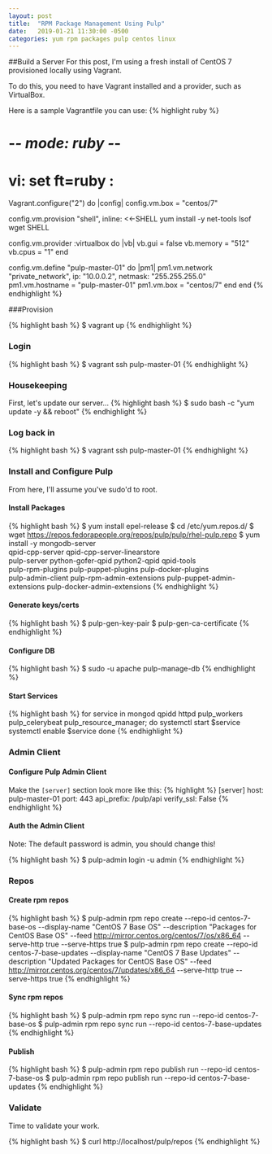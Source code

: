 ```yaml
---
layout: post
title:  "RPM Package Management Using Pulp"
date:   2019-01-21 11:30:00 -0500
categories: yum rpm packages pulp centos linux
---
```


##Build a Server
For this post, I'm using a fresh install of CentOS 7 provisioned locally using Vagrant.

To do this, you need to have Vagrant installed and a provider, such as VirtualBox.

Here is a sample Vagrantfile you can use:
{% highlight ruby %}
# -*- mode: ruby -*-
# vi: set ft=ruby :

Vagrant.configure("2") do |config|
  config.vm.box = "centos/7"

  config.vm.provision "shell", inline: <<-SHELL
    yum install -y net-tools lsof wget
  SHELL

  config.vm.provider :virtualbox do |vb|
    vb.gui = false
    vb.memory = "512"
    vb.cpus = "1"
  end

  config.vm.define "pulp-master-01" do |pm1|
    pm1.vm.network "private_network", ip: "10.0.0.2", netmask: "255.255.255.0"
    pm1.vm.hostname = "pulp-master-01"
    pm1.vm.box = "centos/7"
  end
end
{% endhighlight %}

###Provision

{% highlight bash %}
$ vagrant up
{% endhighlight %}

### Login
{% highlight bash %}
$ vagrant ssh pulp-master-01
{% endhighlight %}

### Housekeeping
First, let's update our server...
{% highlight bash %}
$ sudo bash -c "yum update -y && reboot"
{% endhighlight %}

### Log back in
{% highlight bash %}
$ vagrant ssh pulp-master-01
{% endhighlight %}

### Install and Configure Pulp
From here, I'll assume you've sudo'd to root.

#### Install Packages
{% highlight bash %}
$ yum install epel-release
$ cd /etc/yum.repos.d/
$ wget https://repos.fedorapeople.org/repos/pulp/pulp/rhel-pulp.repo
$ yum install -y mongodb-server \
qpid-cpp-server qpid-cpp-server-linearstore \
pulp-server python-gofer-qpid python2-qpid qpid-tools \
pulp-rpm-plugins pulp-puppet-plugins pulp-docker-plugins \
pulp-admin-client pulp-rpm-admin-extensions pulp-puppet-admin-extensions pulp-docker-admin-extensions
{% endhighlight %}

#### Generate keys/certs
{% highlight bash %}
$ pulp-gen-key-pair
$ pulp-gen-ca-certificate
{% endhighlight %}

#### Configure DB
{% highlight bash %}
$ sudo -u apache pulp-manage-db
{% endhighlight %}

#### Start Services
{% highlight bash %}
for service in mongod qpidd httpd pulp_workers pulp_celerybeat pulp_resource_manager; do
  systemctl start $service
  systemctl enable $service
done
{% endhighlight %}

### Admin Client
#### Configure Pulp Admin Client
Make the `[server]` section look more like this:
{% highlight %}
[server]
host: pulp-master-01
port: 443
api_prefix: /pulp/api
verify_ssl: False
{% endhighlight %}

#### Auth the Admin Client
Note: The default password is admin, you should change this!

{% highlight bash %}
$ pulp-admin login -u admin
{% endhighlight %}

### Repos
#### Create rpm repos
{% highlight bash %}
$ pulp-admin rpm repo create --repo-id centos-7-base-os --display-name "CentOS 7 Base OS" --description "Packages for CentOS Base OS" --feed http://mirror.centos.org/centos/7/os/x86_64 --serve-http true --serve-https true
$ pulp-admin rpm repo create --repo-id centos-7-base-updates --display-name "CentOS 7 Base Updates" --description "Updated Packages for CentOS Base OS" --feed http://mirror.centos.org/centos/7/updates/x86_64 --serve-http true --serve-https true
{% endhighlight %}

#### Sync rpm repos
{% highlight bash %}
$ pulp-admin rpm repo sync run --repo-id centos-7-base-os
$ pulp-admin rpm repo sync run --repo-id centos-7-base-updates
{% endhighlight %}

#### Publish
{% highlight bash %}
$ pulp-admin rpm repo publish run --repo-id centos-7-base-os
$ pulp-admin rpm repo publish run --repo-id centos-7-base-updates
{% endhighlight %}

### Validate
Time to validate your work.

{% highlight bash %}
$ curl http://localhost/pulp/repos
{% endhighlight %}




